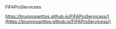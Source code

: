 FIFAProServicess

https://brunnosanttos.github.io/FIFAProServicess/](https://brunnosanttos.github.io/FIFAProServicess/)
